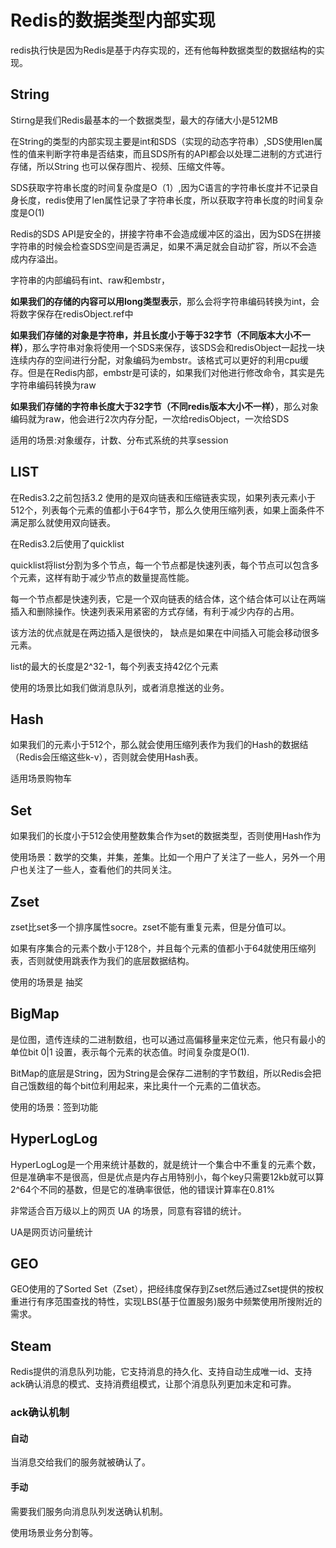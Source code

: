 # Redis的数据类型内部实现

redis执行快是因为Redis是基于内存实现的，还有他每种数据类型的数据结构的实现。

## String

Stirng是我们Redis最基本的一个数据类型，最大的存储大小是512MB

在String的类型的内部实现主要是int和SDS（实现的动态字符串）,SDS使用len属性的值来判断字符串是否结束，而且SDS所有的API都会以处理二进制的方式进行存储，所以String 也可以保存图片、视频、压缩文件等。

SDS获取字符串长度的时间复杂度是O（1）,因为C语言的字符串长度并不记录自身长度，redis使用了len属性记录了字符串长度，所以获取字符串长度的时间复杂度是O(1)

Redis的SDS API是安全的，拼接字符串不会造成缓冲区的溢出，因为SDS在拼接字符串的时候会检查SDS空间是否满足，如果不满足就会自动扩容，所以不会造成内存溢出。

字符串的内部编码有int、raw和embstr，

**如果我们的存储的内容可以用long类型表示**，那么会将字符串编码转换为int，会将数字保存在redisObject.ref中

**如果我们存储的对象是字符串，并且长度小于等于32字节（不同版本大小不一样）**，那么字符串对象将使用一个SDS来保存，该SDS会和redisObject一起找一块连续内存的空间进行分配，对象编码为embstr。该格式可以更好的利用cpu缓存。但是在Redis内部，embstr是可读的，如果我们对他进行修改命令，其实是先字符串编码转换为raw

**如果我们存储的字符串长度大于32字节（不同redis版本大小不一样）**，那么对象编码就为raw，他会进行2次内存分配，一次给redisObject，一次给SDS



适用的场景:对象缓存，计数、分布式系统的共享session

## LIST

在Redis3.2之前包括3.2 使用的是双向链表和压缩链表实现，如果列表元素小于512个，列表每个元素的值都小于64字节，那么久使用压缩列表，如果上面条件不满足那么就使用双向链表。

在Redis3.2后使用了quicklist

quicklist将list分割为多个节点，每一个节点都是快速列表，每个节点可以包含多个元素，这样有助于减少节点的数量提高性能。

每一个节点都是快速列表，它是一个双向链表的结合体，这个结合体可以让在两端插入和删除操作。快速列表采用紧密的方式存储，有利于减少内存的占用。

该方法的优点就是在两边插入是很快的， 缺点是如果在中间插入可能会移动很多元素。

list的最大的长度是2^32-1，每个列表支持42亿个元素 

使用的场景比如我们做消息队列，或者消息推送的业务。

## Hash

如果我们的元素小于512个，那么就会使用压缩列表作为我们的Hash的数据结（Redis会压缩这些k-v），否则就会使用Hash表。

适用场景购物车

## Set

如果我们的长度小于512会使用整数集合作为set的数据类型，否则使用Hash作为

使用场景：数学的交集，并集，差集。比如一个用户了关注了一些人，另外一个用户也关注了一些人，查看他们的共同关注。

## Zset

zset比set多一个排序属性socre。zset不能有重复元素，但是分值可以。

如果有序集合的元素个数小于128个，并且每个元素的值都小于64就使用压缩列表，否则就使用跳表作为我们的底层数据结构。

使用的场景是 抽奖

## BigMap

是位图，遗传连续的二进制数组，也可以通过高偏移量来定位元素，他只有最小的单位bit 0|1 设置，表示每个元素的状态值。时间复杂度是O(1).

BitMap的底层是String，因为String是会保存二进制的字节数组，所以Redis会把自己饿数组的每个bit位利用起来，来比奥什一个元素的二值状态。

使用的场景：签到功能

## HyperLogLog

HyperLogLog是一个用来统计基数的，就是统计一个集合中不重复的元素个数，但是准确率不是很高，但是优点是内存占用特别小，每个key只需要12kb就可以算2^64个不同的基数，但是它的准确率很低，他的错误计算率在0.81%

非常适合百万级以上的网页 UA 的场景，同意有容错的统计。

UA是网页访问量统计

## GEO

GEO使用的了Sorted Set（Zset），把经纬度保存到Zset然后通过Zset提供的按权重进行有序范围查找的特性，实现LBS(基于位置服务)服务中频繁使用所搜附近的需求。

## Steam

​	Redis提供的消息队列功能，它支持消息的持久化、支持自动生成唯一id、支持ack确认消息的模式、支持消费组模式，让那个消息队列更加未定和可靠。

### ack确认机制

#### 自动

当消息交给我们的服务就被确认了。

#### 手动

需要我们服务向消息队列发送确认机制。



使用场景业务分割等。